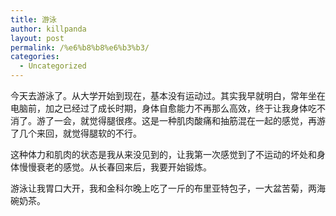 ```yaml
---
title: 游泳
author: killpanda
layout: post
permalink: /%e6%b8%b8%e6%b3%b3/
categories:
  - Uncategorized
---
```

今天去游泳了。从大学开始到现在，基本没有运动过。其实我早就明白，常年坐在电脑前，加之已经过了成长时期，身体自愈能力不再那么高效，终于让我身体吃不消了。游了一会，就觉得腿很疼。这是一种肌肉酸痛和抽筋混在一起的感觉，再游了几个来回，就觉得腿软的不行。

这种体力和肌肉的状态是我从来没见到的，让我第一次感觉到了不运动的坏处和身体慢慢衰老的感觉。从长春回来后，我要开始锻炼。

游泳让我胃口大开，我和金科尔晚上吃了一斤的布里亚特包子，一大盆苦菊，两海碗奶茶。